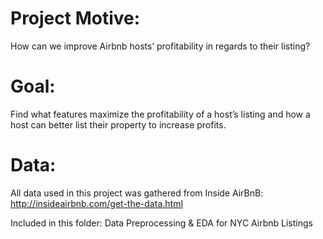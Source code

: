 # Project Motive: 

How can we improve Airbnb hosts’ profitability in regards to their listing? 

# Goal: 

Find what features maximize the profitability of a host’s listing and how a host can better list their property to increase profits.

# Data:
All data used in this project was gathered from Inside AirBnB: http://insideairbnb.com/get-the-data.html

Included in this folder: Data Preprocessing & EDA for NYC Airbnb Listings
